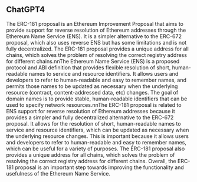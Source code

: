 ## ChatGPT4

The ERC-181 proposal is an Ethereum Improvement Proposal that aims to provide support for reverse resolution of Ethereum addresses through the Ethereum Name Service (ENS). It is a simpler alternative to the ERC-672 proposal, which also uses reverse ENS but has some limitations and is not fully decentralized. The ERC-181 proposal provides a unique address for all chains, which solves the problem of resolving the correct registry address for different chains.nnThe Ethereum Name Service (ENS) is a proposed protocol and ABI definition that provides flexible resolution of short, human-readable names to service and resource identifiers. It allows users and developers to refer to human-readable and easy to remember names, and permits those names to be updated as necessary when the underlying resource (contract, content-addressed data, etc) changes. The goal of domain names is to provide stable, human-readable identifiers that can be used to specify network resources.nnThe ERC-181 proposal is related to ENS support for reverse resolution of Ethereum addresses because it provides a simpler and fully decentralized alternative to the ERC-672 proposal. It allows for the resolution of short, human-readable names to service and resource identifiers, which can be updated as necessary when the underlying resource changes. This is important because it allows users and developers to refer to human-readable and easy to remember names, which can be useful for a variety of purposes. The ERC-181 proposal also provides a unique address for all chains, which solves the problem of resolving the correct registry address for different chains. Overall, the ERC-181 proposal is an important step towards improving the functionality and usefulness of the Ethereum Name Service.

